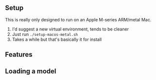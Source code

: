 ## Setup

This is really only designed to run on an Apple M-series ARM/metal Mac.

1. I'd suggest a new virtual environment, tends to be cleaner
2. Just run `./setup-macos-metal.sh`
3. Takes a while but that's basically it for install

## Features

## Loading a model

